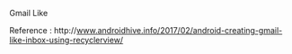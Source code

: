 Gmail Like

Reference :
http://<span></span>www.androidhive.info/2017/02/android-creating-gmail-like-inbox-using-recyclerview/